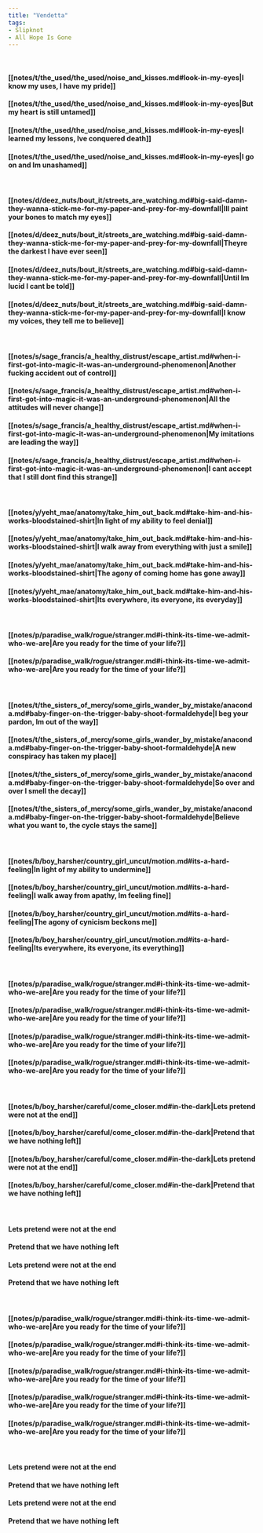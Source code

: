 ```yaml
---
title: "Vendetta"
tags:
- Slipknot
- All Hope Is Gone
---
```

&nbsp;
#### [[notes/t/the_used/the_used/noise_and_kisses.md#look-in-my-eyes|I know my uses, I have my pride]]
#### [[notes/t/the_used/the_used/noise_and_kisses.md#look-in-my-eyes|But my heart is still untamed]]
#### [[notes/t/the_used/the_used/noise_and_kisses.md#look-in-my-eyes|I learned my lessons, Ive conquered death]]
#### [[notes/t/the_used/the_used/noise_and_kisses.md#look-in-my-eyes|I go on and Im unashamed]]
&nbsp;
#### [[notes/d/deez_nuts/bout_it/streets_are_watching.md#big-said-damn-they-wanna-stick-me-for-my-paper-and-prey-for-my-downfall|Ill paint your bones to match my eyes]]
#### [[notes/d/deez_nuts/bout_it/streets_are_watching.md#big-said-damn-they-wanna-stick-me-for-my-paper-and-prey-for-my-downfall|Theyre the darkest I have ever seen]]
#### [[notes/d/deez_nuts/bout_it/streets_are_watching.md#big-said-damn-they-wanna-stick-me-for-my-paper-and-prey-for-my-downfall|Until Im lucid I cant be told]]
#### [[notes/d/deez_nuts/bout_it/streets_are_watching.md#big-said-damn-they-wanna-stick-me-for-my-paper-and-prey-for-my-downfall|I know my voices, they tell me to believe]]
&nbsp;
#### [[notes/s/sage_francis/a_healthy_distrust/escape_artist.md#when-i-first-got-into-magic-it-was-an-underground-phenomenon|Another fucking accident out of control]]
#### [[notes/s/sage_francis/a_healthy_distrust/escape_artist.md#when-i-first-got-into-magic-it-was-an-underground-phenomenon|All the attitudes will never change]]
#### [[notes/s/sage_francis/a_healthy_distrust/escape_artist.md#when-i-first-got-into-magic-it-was-an-underground-phenomenon|My imitations are leading the way]]
#### [[notes/s/sage_francis/a_healthy_distrust/escape_artist.md#when-i-first-got-into-magic-it-was-an-underground-phenomenon|I cant accept that I still dont find this strange]]
&nbsp;
#### [[notes/y/yeht_mae/anatomy/take_him_out_back.md#take-him-and-his-works-bloodstained-shirt|In light of my ability to feel denial]]
#### [[notes/y/yeht_mae/anatomy/take_him_out_back.md#take-him-and-his-works-bloodstained-shirt|I walk away from everything with just a smile]]
#### [[notes/y/yeht_mae/anatomy/take_him_out_back.md#take-him-and-his-works-bloodstained-shirt|The agony of coming home has gone away]]
#### [[notes/y/yeht_mae/anatomy/take_him_out_back.md#take-him-and-his-works-bloodstained-shirt|Its everywhere, its everyone, its everyday]]
&nbsp;
#### [[notes/p/paradise_walk/rogue/stranger.md#i-think-its-time-we-admit-who-we-are|Are you ready for the time of your life?]]
#### [[notes/p/paradise_walk/rogue/stranger.md#i-think-its-time-we-admit-who-we-are|Are you ready for the time of your life?]]
&nbsp;
#### [[notes/t/the_sisters_of_mercy/some_girls_wander_by_mistake/anaconda.md#baby-finger-on-the-trigger-baby-shoot-formaldehyde|I beg your pardon, Im out of the way]]
#### [[notes/t/the_sisters_of_mercy/some_girls_wander_by_mistake/anaconda.md#baby-finger-on-the-trigger-baby-shoot-formaldehyde|A new conspiracy has taken my place]]
#### [[notes/t/the_sisters_of_mercy/some_girls_wander_by_mistake/anaconda.md#baby-finger-on-the-trigger-baby-shoot-formaldehyde|So over and over I smell the decay]]
#### [[notes/t/the_sisters_of_mercy/some_girls_wander_by_mistake/anaconda.md#baby-finger-on-the-trigger-baby-shoot-formaldehyde|Believe what you want to, the cycle stays the same]]
&nbsp;
#### [[notes/b/boy_harsher/country_girl_uncut/motion.md#its-a-hard-feeling|In light of my ability to undermine]]
#### [[notes/b/boy_harsher/country_girl_uncut/motion.md#its-a-hard-feeling|I walk away from apathy, Im feeling fine]]
#### [[notes/b/boy_harsher/country_girl_uncut/motion.md#its-a-hard-feeling|The agony of cynicism beckons me]]
#### [[notes/b/boy_harsher/country_girl_uncut/motion.md#its-a-hard-feeling|Its everywhere, its everyone, its everything]]
&nbsp;
#### [[notes/p/paradise_walk/rogue/stranger.md#i-think-its-time-we-admit-who-we-are|Are you ready for the time of your life?]]
#### [[notes/p/paradise_walk/rogue/stranger.md#i-think-its-time-we-admit-who-we-are|Are you ready for the time of your life?]]
#### [[notes/p/paradise_walk/rogue/stranger.md#i-think-its-time-we-admit-who-we-are|Are you ready for the time of your life?]]
#### [[notes/p/paradise_walk/rogue/stranger.md#i-think-its-time-we-admit-who-we-are|Are you ready for the time of your life?]]
&nbsp;
#### [[notes/b/boy_harsher/careful/come_closer.md#in-the-dark|Lets pretend were not at the end]]
#### [[notes/b/boy_harsher/careful/come_closer.md#in-the-dark|Pretend that we have nothing left]]
#### [[notes/b/boy_harsher/careful/come_closer.md#in-the-dark|Lets pretend were not at the end]]
#### [[notes/b/boy_harsher/careful/come_closer.md#in-the-dark|Pretend that we have nothing left]]
&nbsp;
#### Lets pretend were not at the end
#### Pretend that we have nothing left
#### Lets pretend were not at the end
#### Pretend that we have nothing left
&nbsp;
#### [[notes/p/paradise_walk/rogue/stranger.md#i-think-its-time-we-admit-who-we-are|Are you ready for the time of your life?]]
#### [[notes/p/paradise_walk/rogue/stranger.md#i-think-its-time-we-admit-who-we-are|Are you ready for the time of your life?]]
#### [[notes/p/paradise_walk/rogue/stranger.md#i-think-its-time-we-admit-who-we-are|Are you ready for the time of your life?]]
#### [[notes/p/paradise_walk/rogue/stranger.md#i-think-its-time-we-admit-who-we-are|Are you ready for the time of your life?]]
#### [[notes/p/paradise_walk/rogue/stranger.md#i-think-its-time-we-admit-who-we-are|Are you ready for the time of your life?]]
&nbsp;
#### Lets pretend were not at the end
#### Pretend that we have nothing left
#### Lets pretend were not at the end
#### Pretend that we have nothing left
